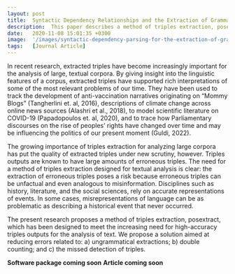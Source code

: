 ```yaml
---
layout: post
title:  Syntactic Dependency Relationships and the Extraction of Grammatical Triples 
description:  This paper describes a method of triples extraction, posextract, which has been designed to meet the increasing need for high-accuracy triples outputs for the analysis of text.
date:   2020-11-08 15:01:35 +0300
image:  '/images/syntactic-dependency-parsing-for-the-extraction-of-grammatical-triples.png'
tags:   [Journal Article]
---
```

In recent research, extracted triples have become increasingly important for the analysis of large, textual corpora. By giving insight into the linguistic features of a corpus, extracted triples have supported rich interpretations of some of the most relevant problems of our time. They have been used to track the development of anti-vaccination narratives originating on “Mommy Blogs” (Tangherlini et. al, 2016), descriptions of climate change across online news sources (Alashri et al., 2018), to model scientific literature on COVID-19 (Papadopoulos et. al, 2020), and to trace how Parliamentary discourses on the rise of peoples’ rights have changed over time and may be influencing the politics of our present moment (Guldi, 2022). 

The growing importance of triples extraction for analyzing large corpora has put the quality of extracted triples under new scrutiny, however. Triples outputs are known to have large amounts of erroneous triples. The need for a method of triples extraction designed for textual analysis is clear: the extraction of erroneous triples poses a risk because erroneous triples can be unfactual and even analogous to misinformation. Disciplines such as history, literature, and the social sciences, rely on accurate representations of events. In some cases, misrepresentations of language can be as problematic as describing a historical event that never occurred.     

The present research proposes a method of triples extraction, posextract, which has been designed to meet the increasing need for high-accuracy triples outputs for the analysis of text. We propose a solution aimed at reducing errors related to: a) ungrammatical extractions; b) double counting; and c) the missed detection of triples. 

**Software package coming soon**
**Article  coming soon**
